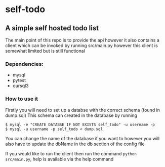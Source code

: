 # self-todo
## A simple self hosted todo list

The main point of this repo is to provide the api however it also contains 
a client which can be invoked by running src/main.py however this client is somewhat
limited but is still functional

### Dependencies:
* mysql
* pytest
* oursql3

### How to use it
Firstly you will need to set up a databse with the correct schema (found in dump.sql)
This schema can created in the database by running 

```
$ mysql -e "CREATE DATABSE IF NOT EXISTS self_todo" -u username -p
$ mysql -u username -p self_todo < dump.sql
```

You can change the name of the database if you want to however you will also have
to update the dbName in the db section of the config file

If you would like to run the client then run the command `python src/main.py`, help
is available via the help command
